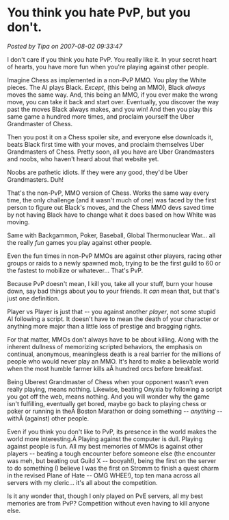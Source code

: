 # You think you hate PvP, but you don't.

*Posted by Tipa on 2007-08-02 09:33:47*

I don't care if you think you hate PvP. You really like it. In your secret heart of hearts, you have more fun when you're playing against other people.

Imagine Chess as implemented in a non-PvP MMO. You play the White pieces. The AI plays Black. *Except*, (this being an MMO), Black *always* moves the same way. And, this being an MMO, if you ever make the wrong move, you can take it back and start over. Eventually, you discover the way past the moves Black always makes, and you win! And then you play this same game a hundred more times, and proclaim yourself the Uber Grandmaster of Chess.

Then you post it on a Chess spoiler site, and everyone else downloads it, beats Black first time with your moves, and proclaim themselves Uber Grandmasters of Chess. Pretty soon, all you have are Uber Grandmasters and noobs, who haven't heard about that website yet.

Noobs are pathetic idiots. If they were any good, they'd be Uber Grandmasters. Duh!

That's the non-PvP, MMO version of Chess. Works the same way every time, the only challenge (and it wasn't much of one) was faced by the first person to figure out Black's moves, and the Chess MMO devs saved time by not having Black have to change what it does based on how White was moving.

Same with Backgammon, Poker, Baseball, Global Thermonuclear War... all the really *fun* games you play against other people.

Even the fun times in non-PvP MMOs are against other players, racing other groups or raids to a newly spawned mob, trying to be the first guild to 60 or the fastest to mobilize or whatever... That's PvP.

Because PvP doesn't mean, I kill you, take all your stuff, burn your house down, say bad things about you to your friends. It *can* mean that, but that's just one definition.

Player vs Player is just that -- you against another *player*, not some stupid AI following a script. It doesn't have to mean the death of your character or anything more major than a little loss of prestige and bragging rights.

For that matter, MMOs don't always have to be about killing. Along with the inherent dullness of memorizing scripted behaviors, the emphasis on continual, anonymous, meaningless death is a real barrier for the millions of people who would never play an MMO. It's hard to make a believable world when the most humble farmer kills aÂ hundred orcs before breakfast.

Being Uberest Grandmaster of Chess when your opponent wasn't even really playing, means nothing. Likewise, beating Onyxia by following a script you got off the web, means nothing. And you will wonder why the game isn't fulfilling, eventually get bored, maybe go back to playing chess or poker or running in theÂ Boston Marathon or doing something -- *anything* -- withÂ (against) other people.

Even if you think you don't like to PvP, its presence in the world makes the world more interesting.Â Playing against the computer is dull. Playing against people is fun. All my best memories of MMOs is against other players -- beating a tough encounter before someone else (the encounter was meh, but beating out Guild X -- booyah!), being the first on the server to do something (I believe I was the first on Stromm to finish a quest charm in the revised Plane of Hate -- OMG WHEE!), top ten mana across all servers with my cleric... it's all about the competition.

Is it any wonder that, though I only played on PvE servers, all my best memories are from PvP? Competition without even having to kill anyone else.
